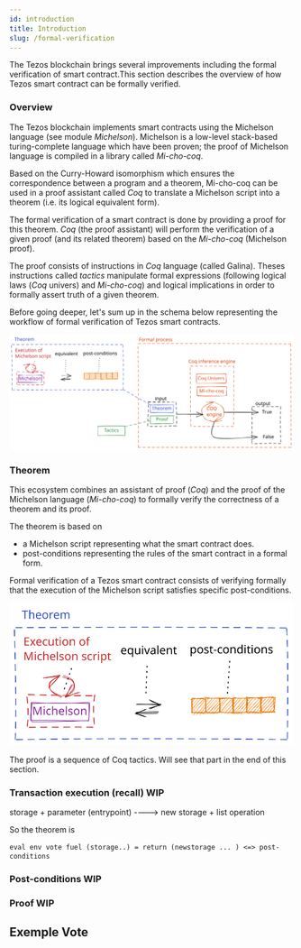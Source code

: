 ```yaml
---
id: introduction
title: Introduction
slug: /formal-verification
---
```



The Tezos blockchain brings several improvements including the formal verification of smart contract.This section describes the overview of how Tezos smart contract can be formally verified.

### Overview

The Tezos blockchain implements smart contracts using the Michelson language (see module _Michelson_). Michelson is a low-level stack-based turing-complete language which have been proven; the proof of Michelson language is compiled in a library called *Mi-cho-coq*. 

Based on the Curry-Howard isomorphism which ensures the correspondence between a program and a theorem, Mi-cho-coq can be used in a proof assistant called *Coq* to translate a Michelson script into a theorem (i.e. its logical equivalent form). 

The formal verification of a smart contract is done by providing a proof for this theorem. *Coq* (the proof assistant) will perform the verification of a given proof (and its related theorem) based on the *Mi-cho-coq* (Michelson proof).

The proof consists of instructions in _Coq_ language (called Galina). Theses instructions called _tactics_ manipulate formal expressions (following logical laws (_Coq_ univers) and _Mi-cho-coq_) and logical implications in order to formally assert truth of a given theorem.

Before going deeper, let's sum up in the schema below representing the workflow of formal verification of Tezos smart contracts.

![](../../static/img/FormalVerification_overview.svg)

### Theorem

This ecosystem combines an assistant of proof (*Coq*) and the proof of the Michelson language (*Mi-cho-coq*) to formally verify the correctness of a theorem and its proof.

The theorem is based on 
- a Michelson script representing what the smart contract does.
- post-conditions representing the rules of the smart contract in a formal form.

Formal verification of a Tezos smart contract consists of verifying formally that the execution of the Michelson script satisfies specific post-conditions.

![](../../static/img/FormalVerification_theorem.svg)

The proof is a sequence of Coq tactics. Will see that part in the end of this section.

### Transaction execution (recall) WIP

storage + parameter (entrypoint) ----> new storage + list operation

So the theorem is

```
eval env vote fuel (storage..) = return (newstorage ... ) <=> post-conditions
```

### Post-conditions WIP

### Proof WIP


## Exemple Vote



